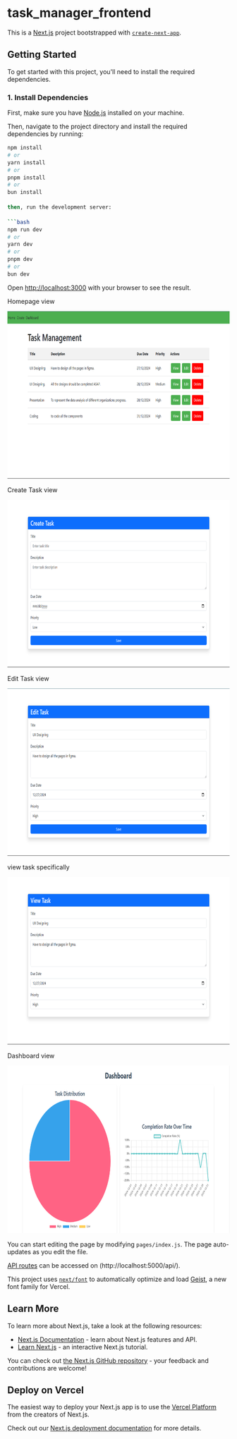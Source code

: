 # task_manager_frontend
This is a [Next.js](https://nextjs.org) project bootstrapped with [`create-next-app`](https://nextjs.org/docs/pages/api-reference/create-next-app).

## Getting Started


To get started with this project, you'll need to install the required dependencies.

### 1. Install Dependencies

First, make sure you have [Node.js](https://nodejs.org/) installed on your machine.

Then, navigate to the project directory and install the required dependencies by running:

```bash
npm install
# or
yarn install
# or
pnpm install
# or
bun install

then, run the development server:

```bash
npm run dev
# or
yarn dev
# or
pnpm dev
# or
bun dev
```

Open [http://localhost:3000](http://localhost:3000) with your browser to see the result.

<p>Homepage view</p>
 <img src="./assets/homepage.png" width="900" height="380" alt="homepage">

 <p>Create Task view</p>
 <img src="./assets/create_task_page.png" width="900" height="380" alt="create">

 <p>Edit Task view</p>
 <img src="./assets/edit_task_page.png" width="900" height="380" alt="edit">

 <p>view task specifically</p>
 <img src="./assets/view_task_page.png" width="900" height="380" alt="view">

 <p>Dashboard view</p>
 <img src="./assets/dashboard_page.png" width="900" height="380" alt="homepage">

You can start editing the page by modifying `pages/index.js`. The page auto-updates as you edit the file.

[API routes](https://nextjs.org/docs/pages/building-your-application/routing/api-routes) can be accessed on (http://localhost:5000/api/).


This project uses [`next/font`](https://nextjs.org/docs/pages/building-your-application/optimizing/fonts) to automatically optimize and load [Geist](https://vercel.com/font), a new font family for Vercel.

## Learn More

To learn more about Next.js, take a look at the following resources:

- [Next.js Documentation](https://nextjs.org/docs) - learn about Next.js features and API.
- [Learn Next.js](https://nextjs.org/learn-pages-router) - an interactive Next.js tutorial.

You can check out [the Next.js GitHub repository](https://github.com/vercel/next.js) - your feedback and contributions are welcome!

## Deploy on Vercel

The easiest way to deploy your Next.js app is to use the [Vercel Platform](https://vercel.com/new?utm_medium=default-template&filter=next.js&utm_source=create-next-app&utm_campaign=create-next-app-readme) from the creators of Next.js.

Check out our [Next.js deployment documentation](https://nextjs.org/docs/pages/building-your-application/deploying) for more details.
